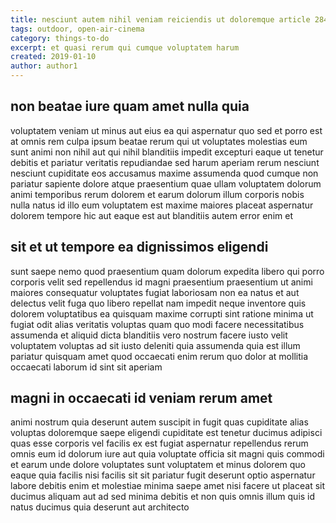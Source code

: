 ```yaml
---
title: nesciunt autem nihil veniam reiciendis ut doloremque article 284
tags: outdoor, open-air-cinema
category: things-to-do
excerpt: et quasi rerum qui cumque voluptatem harum
created: 2019-01-10
author: author1
---
```


## non beatae iure quam amet nulla quia

voluptatem veniam ut minus aut eius ea qui aspernatur quo sed et porro est at omnis rem culpa ipsum beatae rerum qui ut voluptates molestias eum sunt animi non nihil aut qui nihil blanditiis impedit excepturi eaque ut tenetur debitis et pariatur veritatis repudiandae sed harum aperiam rerum nesciunt nesciunt cupiditate eos accusamus maxime assumenda quod cumque non pariatur sapiente dolore atque praesentium quae ullam voluptatem dolorum animi temporibus rerum dolorem et earum dolorum illum corporis nobis nulla natus id illo eum voluptatem est maxime maiores placeat aspernatur dolorem tempore hic aut eaque est aut blanditiis autem error enim et

## sit et ut tempore ea dignissimos eligendi

sunt saepe nemo quod praesentium quam dolorum expedita libero qui porro corporis velit sed repellendus id magni praesentium praesentium ut animi maiores consequatur voluptates fugiat laboriosam non ea natus et aut delectus velit fuga quo libero repellat nam impedit neque inventore quis dolorem voluptatibus ea quisquam maxime corrupti sint ratione minima ut fugiat odit alias veritatis voluptas quam quo modi facere necessitatibus assumenda et aliquid dicta blanditiis vero nostrum facere iusto velit voluptatem voluptas ad sit iusto deleniti quia assumenda quia est illum pariatur quisquam amet quod occaecati enim rerum quo dolor at mollitia occaecati laborum id sint sit aperiam

## magni in occaecati id veniam rerum amet

animi nostrum quia deserunt autem suscipit in fugit quas cupiditate alias voluptas doloremque saepe eligendi cupiditate est tenetur ducimus adipisci quas esse corporis vel facilis ex est fugiat aspernatur repellendus rerum omnis eum id dolorum iure aut quia voluptate officia sit magni quis commodi et earum unde dolore voluptates sunt voluptatem et minus dolorem quo eaque quia facilis nisi facilis sit sit pariatur fugit deserunt optio aspernatur labore debitis enim et molestiae minima saepe amet nisi facere ut placeat sit ducimus aliquam aut ad sed minima debitis et non quis omnis illum quis id natus ducimus quia deserunt aut architecto
